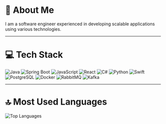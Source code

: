 # 💫 About Me 
I am a software engineer experienced in developing scalable applications using various technologies.

---

# 💻 Tech Stack  
![Java](https://img.shields.io/badge/java-%23ED8B00.svg?style=for-the-badge&logo=java&logoColor=white) ![Spring Boot](https://img.shields.io/badge/springboot-%236DB33F.svg?style=for-the-badge&logo=spring&logoColor=white) ![JavaScript](https://img.shields.io/badge/javascript-%23323330.svg?style=for-the-badge&logo=javascript&logoColor=%23F7DF1E) ![React](https://img.shields.io/badge/react-%2320232a.svg?style=for-the-badge&logo=react&logoColor=%2361DAFB) ![C#](https://img.shields.io/badge/c%23-%23239120.svg?style=for-the-badge&logo=c-sharp&logoColor=white) ![Python](https://img.shields.io/badge/python-%233776AB.svg?style=for-the-badge&logo=python&logoColor=white) ![Swift](https://img.shields.io/badge/swift-%23FA7343.svg?style=for-the-badge&logo=swift&logoColor=white) ![PostgreSQL](https://img.shields.io/badge/postgresql-%23336791.svg?style=for-the-badge&logo=postgresql&logoColor=white) ![Docker](https://img.shields.io/badge/docker-%230db7ed.svg?style=for-the-badge&logo=docker&logoColor=white) ![RabbitMQ](https://img.shields.io/badge/rabbitmq-%23FF6600.svg?style=for-the-badge&logo=rabbitmq&logoColor=white) ![Kafka](https://img.shields.io/badge/kafka-%23161824.svg?style=for-the-badge&logo=apache-kafka&logoColor=white)

---

# 🔝 Most Used Languages 
![Top Languages](https://github-readme-stats.vercel.app/api/top-langs/?username=emredurrmus&theme=highcontrast&hide_border=false&include_all_commits=false&count_private=true&layout=compact)
